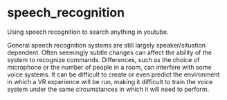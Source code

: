 # speech_recognition
Using speech recognition to search anything in youtube.

General speech recognition systems are still largely speaker/situation dependent. Often seemingly subtle changes can affect the ability of the system to recognize commands. Differences, such as the choice of microphone or the number of people in a room, can interfere with some voice systems. It can be difficult to create or even predict the environment in which a VR experience will be run, making it difficult to train the voice system under the same circumstances in which it will need to perform.
